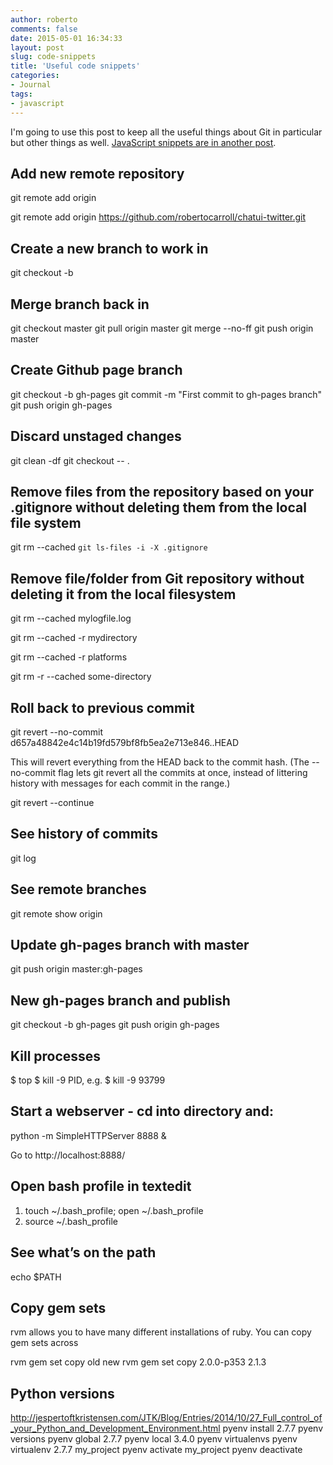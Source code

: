 ```yaml
---
author: roberto
comments: false
date: 2015-05-01 16:34:33
layout: post
slug: code-snippets
title: 'Useful code snippets'
categories:
- Journal
tags:
- javascript
---
```


I'm going to use this post to keep all the useful things about Git in particular but other things as well. [JavaScript snippets are in another post](/journal/javascript-snippets).

## Add new remote repository
git remote add origin <remote repository URL>

git remote add origin https://github.com/robertocarroll/chatui-twitter.git

## Create a new branch to work in
git checkout -b <branchname>

## Merge branch back in
git checkout master
git pull origin master
git merge <branchname> --no-ff 
git push origin master

## Create Github page branch
git checkout -b gh-pages
git commit -m "First commit to gh-pages branch"
git push origin gh-pages

## Discard unstaged changes  
git clean -df
git checkout -- .

## Remove files from the repository based on your .gitignore without deleting them from the local file system
git rm --cached `git ls-files -i -X .gitignore`

## Remove file/folder from Git repository without deleting it from the local filesystem
git rm --cached mylogfile.log

git rm --cached -r mydirectory

git rm --cached -r platforms

git rm -r --cached some-directory

## Roll back to previous commit 
git revert --no-commit d657a48842e4c14b19fd579bf8fb5ea2e713e846..HEAD

This will revert everything from the HEAD back to the commit hash. (The --no-commit flag lets git revert all the commits at once, instead of littering history with messages for each commit in the range.)

git revert --continue

## See history of commits
git log

## See remote branches 
git remote show origin

## Update gh-pages branch with master
git push origin master:gh-pages

## New gh-pages branch and publish 
git checkout -b gh-pages
git push origin gh-pages

## Kill processes
$ top 
$ kill -9 PID, e.g. $ kill -9 93799

## Start a webserver - cd into directory and: 
python -m SimpleHTTPServer 8888 &

Go to http://localhost:8888/

## Open bash profile in textedit
1. touch ~/.bash_profile; open ~/.bash_profile
2. source ~/.bash_profile

## See what’s on the path
echo $PATH

## Copy gem sets 
rvm allows you to have many different installations of ruby. You can copy gem sets across

rvm gem set copy old new
rvm gem set copy 2.0.0-p353 2.1.3

## Python versions
http://jespertoftkristensen.com/JTK/Blog/Entries/2014/10/27_Full_control_of_your_Python_and_Development_Environment.html
pyenv install 2.7.7
pyenv versions
pyenv global 2.7.7
pyenv local 3.4.0
pyenv virtualenvs
pyenv virtualenv 2.7.7 my_project
pyenv activate my_project
pyenv deactivate